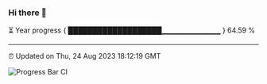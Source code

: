 ### Hi there 👋

⏳ Year progress { ███████████████████▁▁▁▁▁▁▁▁▁▁▁ } 64.59 %

---

⏰ Updated on Thu, 24 Aug 2023 18:12:19 GMT

![Progress Bar CI](https://github.com/liununu/liununu/workflows/Progress%20Bar%20CI/badge.svg)
